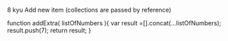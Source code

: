 8 kyu
Add new item (collections are passed by reference)

function addExtra( listOfNumbers ){
var result =[].concat(...listOfNumbers);
 result.push(7);
 return result;
}
